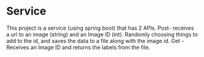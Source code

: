 # Service
This project is a service (using spring boot) that has 2 APIs. 
Post- receives a url to an image (string) and an Image ID (int). Randomly choosing things to add to the id, and saves the data to a file along with the image id.
Get - Receives an Image ID and returns the labels from the file.
